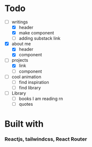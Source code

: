 # Todo

- [ ] writings
  - [x] header
  - [x] make component
  - [ ] adding substack link
- [x] about me
  - [x] header
  - [x] component
- [ ] projects
  - [x] link
  - [ ] component
- [ ] cool animation
  - [ ] find inspiration
  - [ ] find library
- [ ] Library
  - [ ] books I am reading rn
  - [ ] quotes

# Built with

### Reactjs, tailwindcss, React Router
